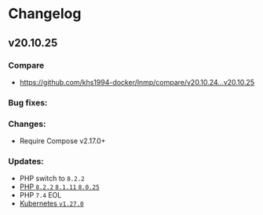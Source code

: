 # Changelog

## v20.10.25

### Compare

* https://github.com/khs1994-docker/lnmp/compare/v20.10.24...v20.10.25

### Bug fixes:

### Changes:

* Require Compose v2.17.0+

### Updates:

* PHP switch to `8.2.2`
* [PHP `8.2.2` `8.1.11` `8.0.25`](https://www.php.net/ChangeLog-8.php#8.1.11)
* PHP `7.4` EOL
* [Kubernetes `v1.27.0`](https://github.com/kubernetes/kubernetes/releases/tag/v1.27.0)
